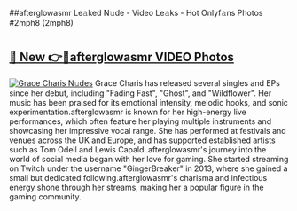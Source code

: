 ##afterglowasmr Le𝚊ked N𝚞de - Video Le𝚊ks - Hot Onlyf𝚊ns Photos #2mph8 (2mph8)

# <h2><a href="https://mediaupload.pro?title=afterglowasmr&ref=9FEB">🔗 New 👉🔴afterglowasmr VIDEO Photos</a></h2>

[![Grace Charis N𝚞des](https://i.imgur.com/rIISA9y.gif)](https://mediaupload.pro?title=afterglowasmr&ref=9FEB)
Grace Charis has released several singles and EPs since her debut, including "Fading Fast", "Ghost", and "Wildflower". Her music has been praised for its emotional intensity, melodic hooks, and sonic experimentation.afterglowasmr is known for her high-energy live performances, which often feature her playing multiple instruments and showcasing her impressive vocal range. She has performed at festivals and venues across the UK and Europe, and has supported established artists such as Tom Odell and Lewis Capaldi.afterglowasmr's journey into the world of social media began with her love for gaming. She started streaming on Twitch under the username "GingerBreaker" in 2013, where she gained a small but dedicated following.afterglowasmr's charisma and infectious energy shone through her streams, making her a popular figure in the gaming community.